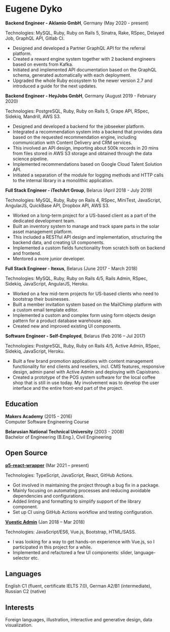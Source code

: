 # Eugene Dyko

**Backend Engineer - Aklamio GmbH**, Germany (May 2020 - present)

Technologies: MySQL, Ruby, Ruby on Rails 5, Sinatra, Rake, RSpec, Delayed Job, GraphQL API, Gitlab CI.

- Designed and developed a Partner GraphQL API for the referral platform.
- Created a reward engine system together with 2 backend engineers based on events from Kafka.
- Initiated and implemented API documentation based on the GraphQL schema, generated automatically with each deployment.
- Upgraded the whole Ruby ecosystem to the newer version 2.7 and introduced a guide for the next updates.

**Backend Engineer - HeyJobs GmbH**, Germany (August 2019 - February 2020)

Technologies: PostgreSQL, Ruby, Ruby on Rails 5, Grape API, RSpec, Sidekiq, Mandrill, AWS S3.

- Designed and developed a backend for the jobseeker platform.
- Integrated a recommendation system into a backend that provides data based on the requested recommendation engine, including communication with Content Delivery and CRM services.
- This involved an API design, importing about 500k records in 20 mins from files stored in AWS S3 storage and obtained through the data science pipeline.
- Implemented recommendations based on Google Cloud Talent Solution API.
- Initiated a separation of the module for logging methods and HTTP calls to the internal library in a monolithic application.

**Full Stack Engineer - iTechArt Group**, Belarus (April 2018 - July 2019)

Technologies: MySQL, Ruby, Ruby on Rails 4, RSpec, MiniTest, JavaScript, AngularJS, QuickBase API, Dropbox API, AWS S3.

- Worked on a long-term project for a US-based client as a part of the dedicated development team.
- Built an inventory system to manage and track spare parts in the solar asset management platform.
- This included a RESTful API design and implementation, structuring the backend data, and creating UI components.
- Implemented a custom fields functionality from scratch both on backend and frontend.
- Mentored a more junior developer.

**Full Stack Engineer - Itexus**, Belarus (June 2017 - March 2018)

Technologies: MySQL, Ruby, Ruby on Rails 4/5, Rails Admin, RSpec, Sidekiq, JavaScript, AngularJS, Heroku.

- Worked on a few mid-term projects for US-based clients who need to bootstrap their businesses.
- Built a member invitation system based on the MailChimp platform with a custom email template editor.
- Implemented a custom and complex form using form objects design pattern for a product database warehouse app.
- Created new and improved existing UI components.


**Software Engineer - Self-Employed**, Belarus (Feb 2016 – Jul 2017)

Technologies: PostgreSQL, Ruby, Ruby on Rails 4/5, Active Admin, RSpec, Sidekiq, JavaScript, Heroku.

- Built a few brand promotion applications with content management functionality for end clients and resellers, incl. CMS features, responsive design, admin panel with Active Admin and deploying with Capistrano.
- Created a prototype of the POS system software for the local coffee shop that is still in use today. My involvement was to develop the user interface and the entire front-end part of the project.

## Education

**Makers Academy** (2015 - 2016)<br>
Computer Software Engineering Course

**Belarusian National Technical University** (2003 - 2008)<br>
Bachelor of Engineering (B.Eng.), Civil Engineering

## Open Source

[**p5-react-wrapper**](https://github.com/jamesrweb/react-p5-wrapper) (Mar 2021 – present)

Technologies: TypeScript, JavaScript, React, GitHub Actions.

- Got involved in maintaining the project through a bug fix in a package.
- Mainly focusing on automating processes and reducing avoidable dependencies and configurations.
- Added linting and formatting to simplify support of the library component.
- Set up CI using GitHub Actions workflow and testing configuration.

[**Vuestic Admin**](https://github.com/epicmaxco/vuestic-admin) (Jan 2018 – Mar 2018)

Technologies: JavaScript/ES6, Vue.js, Bootstrap, HTML/SASS.

- I was looking for a way to get hands-on experience with Vue.js, so I participated in this project for a while.
- Implemented and refactored a few UI components: slider, language-selector etc.

## Languages

English C1 (fluent, certificate IELTS 7.0), German A2/B1 (intermediate), Russian C2 (native)

## Interests

Foreign languages, illustration, interactive and generative design, data visualization.
